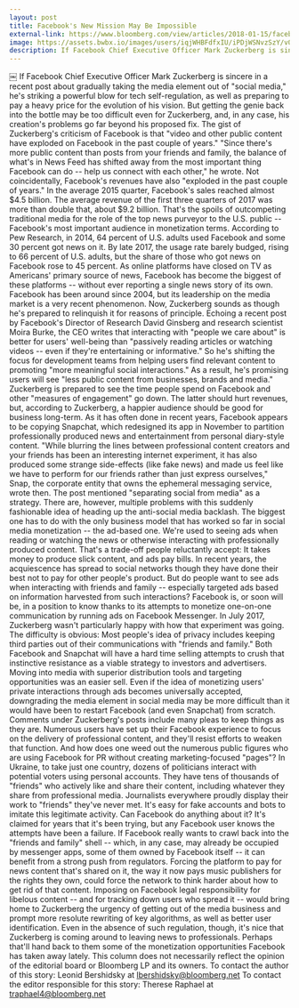 ```yaml
---
layout: post
title: Facebook's New Mission May Be Impossible
external-link: https://www.bloomberg.com/view/articles/2018-01-15/facebook-s-new-mission-may-be-impossible
image: https://assets.bwbx.io/images/users/iqjWHBFdfxIU/iPDjWSNvzSzY/v0/1200x802.jpg
description: If Facebook Chief Executive Officer Mark Zuckerberg is sincere in a recent post about gradually taking the media element out of "social media," he's striking a powerful blow for tech self-regulation, as well as preparing to pay a heavy price for the evolution of his vision. 
--- 
```

￼
If Facebook Chief Executive Officer Mark Zuckerberg is sincere in a recent post about gradually taking the media element out of "social media," he's striking a powerful blow for tech self-regulation, as well as preparing to pay a heavy price for the evolution of his vision. But getting the genie back into the bottle may be too difficult even for Zuckerberg, and, in any case, his creation's problems go far beyond his proposed fix.
The gist of Zuckerberg's criticism of Facebook is that "video and other public content have exploded on Facebook in the past couple of years." "Since there's more public content than posts from your friends and family, the balance of what's in News Feed has shifted away from the most important thing Facebook can do -- help us connect with each other," he wrote.
Not coincidentally, Facebook's revenues have also "exploded in the past couple of years." In the average 2015 quarter, Facebook's sales reached almost $4.5 billion. The average revenue of the first three quarters of 2017 was more than double that, about $9.2 billion. That's the spoils of outcompeting traditional media for the role of the top news purveyor to the U.S. public -- Facebook's most important audience in monetization terms. According to Pew Research, in 2014, 64 percent of U.S. adults used Facebook and some 30 percent got news on it. By late 2017, the usage rate barely budged, rising to 66 percent of U.S. adults, but the share of those who got news on Facebook rose to 45 percent. As online platforms have closed on TV as Americans' primary source of news, Facebook has become the biggest of these platforms -- without ever reporting a single news story of its own.
Facebook has been around since 2004, but its leadership on the media market is a very recent phenomenon. Now, Zuckerberg sounds as though he's prepared to relinquish it for reasons of principle.
Echoing a recent post by Facebook's Director of Research David Ginsberg and research scientist Moira Burke, the CEO writes that interacting with "people we care about" is better for users' well-being than "passively reading articles or watching videos -- even if they're entertaining or informative." So he's shifting the focus for development teams from helping users find relevant content to promoting "more meaningful social interactions." As a result, he's promising users will see "less public content from businesses, brands and media." Zuckerberg is prepared to see the time people spend on Facebook and other "measures of engagement" go down. The latter should hurt revenues, but, according to Zuckerberg, a happier audience should be good for business long-term.
As it has often done in recent years, Facebook appears to be copying Snapchat, which redesigned its app in November to partition professionally produced news and entertainment from personal diary-style content. "While blurring the lines between professional content creators and your friends has been an interesting internet experiment, it has also produced some strange side-effects (like fake news) and made us feel like we have to perform for our friends rather than just express ourselves," Snap, the corporate entity that owns the ephemeral messaging service, wrote then. The post mentioned "separating social from media" as a strategy.
There are, however, multiple problems with this suddenly fashionable idea of heading up the anti-social media backlash. The biggest one has to do with the only business model that has worked so far in social media monetization -- the ad-based one.
We're used to seeing ads when reading or watching the news or otherwise interacting with professionally produced content. That's a trade-off people reluctantly accept: It takes money to produce slick content, and ads pay bills. In recent years, the acquiescence has spread to social networks though they have done their best not to pay for other people's product. But do people want to see ads when interacting with friends and family -- especially targeted ads based on information harvested from such interactions?
Facebook is, or soon will be, in a position to know thanks to its attempts to monetize one-on-one communication by running ads on Facebook Messenger. In July 2017, Zuckerberg wasn't particularly happy with how that experiment was going. The difficulty is obvious: Most people's idea of privacy includes keeping third parties out of their communications with "friends and family." Both Facebook and Snapchat will have a hard time selling attempts to crush that instinctive resistance as a viable strategy to investors and advertisers. Moving into media with superior distribution tools and targeting opportunities was an easier sell.
Even if the idea of monetizing users' private interactions through ads becomes universally accepted, downgrading the media element in social media may be more difficult than it would have been to restart Facebook (and even Snapchat) from scratch. Comments under Zuckerberg's posts include many pleas to keep things as they are. Numerous users have set up their Facebook experience to focus on the delivery of professional content, and they'll resist efforts to weaken that function.
And how does one weed out the numerous public figures who are using Facebook for PR without creating marketing-focused "pages"? In Ukraine, to take just one country, dozens of politicians interact with potential voters using personal accounts. They have tens of thousands of "friends" who actively like and share their content, including whatever they share from professional media. Journalists everywhere proudly display their work to "friends" they've never met. It's easy for fake accounts and bots to imitate this legitimate activity. Can Facebook do anything about it? It's claimed for years that it's been trying, but any Facebook user knows the attempts have been a failure.
If Facebook really wants to crawl back into the "friends and family" shell -- which, in any case, may already be occupied by messenger apps, some of them owned by Facebook itself -- it can benefit from a strong push from regulators. Forcing the platform to pay for news content that's shared on it, the way it now pays music publishers for the rights they own, could force the network to think harder about how to get rid of that content. Imposing on Facebook legal responsibility for libelous content -- and for tracking down users who spread it -- would bring home to Zuckerberg the urgency of getting out of the media business and prompt more resolute rewriting of key algorithms, as well as better user identification.
Even in the absence of such regulation, though, it's nice that Zuckerberg is coming around to leaving news to professionals. Perhaps that'll hand back to them some of the monetization opportunities Facebook has taken away lately.
This column does not necessarily reflect the opinion of the editorial board or Bloomberg LP and its owners.
To contact the author of this story: Leonid Bershidsky at lbershidsky@bloomberg.net
To contact the editor responsible for this story: Therese Raphael at traphael4@bloomberg.net

